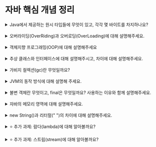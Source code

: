 # 자바 핵심 개념 정리
<details>
<summary>Java에서 제공하는 원시 타입들에 무엇이 있고, 각각 몇 바이트를 차지하나요?</summary>
<div markdown="1">
// 내용 입력
byte: 1 바이트
short: 2 바이트
int: 4 바이트
long: 8 바이트
float: 4 바이트
double: 8 바이트
char: 2 바이트
boolean: 1 바이트
=======

- boolean: 1bit
- char: 2byte 
- byte: 1byte
- short: 2byte 
- int: 4byte 
- long: 8byte
- float: 4byte 
- double: 8byte
</div>
</details>
<br>

<details>
<summary>오버라이딩(OverRiding)과 오버로딩(OverLoading)에 대해 설명해주세요.</summary>
<div markdown="1">
// 내용 입력
오버라이딩(Overriding)
오버라이딩은 상위 클래스에서 이미 정의된 메서드를 하위 클래스에서 재정의하는 것을 의미합니다. 
상위 클래스의 메서드 시그니처와 이름, 반환 타입 등이 완전히 일치해야하며, 
메서드 내용을 재정의하여 하위 클래스에서 구현한 내용으로 대체합니다. 
이렇게 하면 상위 클래스의 메서드를 하위 클래스에서 다르게 구현할 수 있으며, 
이를 통해 다형성을 구현할 수 있습니다.

오버로딩(Overloading)
오버로딩은 같은 이름의 메서드를 여러 개 정의하는 것을 의미합니다. 
다만, 이때 메서드 시그니처(매개변수의 타입, 개수, 순서)가 서로 달라야 합니다.
메서드 이름은 같지만 메서드 시그니처가 다르기 때문에, 컴파일러는 어떤 메서드를 호출해야 하는지 구분할 수 있습니다. 
오버로딩을 통해 메서드 이름을 일관되게 유지하면서, 같은 기능을 하는 메서드를 다양한 상황에 대해 제공할 수 있습니다.

- 오버라이딩: 서브 클래스에서 슈퍼 클래스에 있는 메소드와 동일한 이름의 메소르를 재작성하는 것. 메소드의 이름, 인자의 타입, 개수, 리턴 타입 등이 모두 동일해야 한다. 
실행 시간에 오버라이딩된 메소드를 찾아 호출하는 동적 바인딩 방식이다.
- 오버로딩: 같은 클래스나 상속 관계에서 동일한 이름의 메소드를 중복으로 작성하는 것. 메소드 이름은 동일하나, 인자의 개수나 타입이 달라야 한다.
컴파일 시에 중복된 메소드 중 호출되는 메소드를 결정하는 정적 바인딩 방식이다.

</div>
</details>
<br>

<details>
<summary>객체지향 프로그래밍(OOP)에 대해 설명해주세요</summary>
<div markdown="1">
// 내용 입력
객체 지향 프로그래밍 이란, 많은 객체(Objcet)들이 모여서 
상호 협력하면서 데이터를 처리하는 방식의 프로그래밍 설계 방법을 일컫는다. 
좀더 쉽게 말하면, 프로그램을 묶음 단위로 잘게 쪼개서, 
추후에 가져다 쓰기 편하게 만들어 놓은 프로그래밍 방식이라고 보면 됩니다.

데이터(ex. 필드)와 기능(ex. 메소드)을 하나로 묶어놓은 것을 객체라고 하는데, 
컴퓨터가 수행하는 작업을 객체 간의 상호작용으로 표현하고, 클래스 혹은 객체들의 집합으로 프로그램을 작성하는 것이 객체지향 프로그래밍이다. <br>
객체지향 프로그래밍의 특징은 캡슐화, 상속, 다형성이다. 
캡슐화는 불필요한 정보의 노출을 최소화하고 꼭 필요한 정보만 노출하는 기법으로, 객체를 외부의 접근으로부터 보호하기 위해 사용된다. 
상속은 새로운 객체를 정의할 때, 기존 객체를 재사용하는 용도로 사용된다. 하위 객체가 상위 객체의 속성과 메소르를 모두 사용할 수 있으며, 필요 시 상위 객체의 메소드를 재정의할 수 있다.
다형성은 같은 이름의 메소드가 클래스나 객체에 따라 다르게 동작하도록 구현하는 것이다. 메소드 오버로딩과 메소드 오버라이딩은 다형성을 구현한다.

</div>
</details>
<br>

<details>
<summary>추상 클래스와 인터페이스에 대해 설명해주시고, 차이에 대해 설명해주세요.</summary>
<div markdown="1">
// 내용 입력
추상클래스란?
추상클래스는 일반 클래스와 별 다를 것이 없습니다. 단지, 추상 메서드를 선언하여 상속을 통해서 자손 클래스에서 완성하도록 유도하는 클래스입니다. 그래서 미완성 설계도라고도 표현합니다. 상속을 위한 클래스이기 때문에 따로 객체를 생성할 수 없습니다.
class 앞에 "abstract" 예약어를 사용하여 상속을 통해서 구현해야한다는 것을 알려주고 선언부만 작성하는 추상메서드를 선언할 수 있습니다.

인터페이스란?
추상클래스가 미완성 설계도라면 인터페이스는 기본 설계도라고 할 수 있습니다. 인터페이스도 추상클래스처럼 다른 클래스를 작성하는데 도움을 주는 목적으로 작성하고 클래스와 다르게 다중상속(구현)이 가능합니다.

차이점
차이점으로는 추상 클래스는 extends 키워드를 사용하여 상속하며, 다중 상속은 불가능합니다. 반면 인터페이스는 implements 키워드를 사용하여 상속하며, 다중 상속이 가능합니다.


- 추상 클래스: abstract로 선언된 클래스로, 상속을 위한 슈퍼클래스로 활용된다. 추상 메소드를 가지면 반드시 abstract로 선언해야 한다. 추상 클래스는 온전한 클래스가 아니므로 인스턴스를 생성할 수 없다.
- 인터페이스: 클래스가 구현해야 할 메소드들이 선언되는 것. 인터페이스에는 필드를 선언할 수 없다. 인터페이스 구현 시 implements 키워드를 사용하고, 인터페이스 간 상속 시 extends 키워드를 사용한다. 
- 차이: 추상 클래스는 다중 상속이 불가하나, 인터페이스는 다중 상속이 가능하다.

</div>
</details>
<br>

<details>
<summary>가비지 컬렉션(gc)란 무엇일까요?</summary>
<div markdown="1">
// 내용 입력
메모리 관리 기법 중의 하나로, 프로그램이 동적으로 할당했던 메모리 영역 중에서 필요없게 된 영역을 해제하는 기능이다.
가리키는 레퍼런스가 하나도 없는 객체인 가비지를 JVM의 가비지 컬렉터가 자동으로 수집한 것을 가비지 컬렉션이라고 한다. 
</div>
</details>
<br>

<details>
<summary>JVM의 동작 방식에 대해 설명해 주세요.</summary>
<div markdown="1">
// 내용 입력
VM이란 JVM은 자바 가상머신으로 자바 바이트코드를 실행 할 수 있는 주체로 JVM 덕분에 CPU나 플랫폼(OS+CPU아키텍처)과 독릭접으로 동작 가능하다. 
예를들어 리눅스에서 컴파일한 C프로그램을 윈도우에서 실행했을때 환경이 달라서 작동하지 않는다는 문제가 있다고 한다.
소스 파일(.java)을 컴파일하면 클래스 파일(.class)이 생성된다. 
클래스 파일은 JVM에서 실행 가능한 바이너리 코드인 바이트 코드로 이루어져 있고, 
JVM이 인터프리터 방식으로 바이트 코드를 해석하여 실행한다.
</div>
</details>
<br>

<details>
<summary>불변 객체란 무엇이고, final은 무엇일까요? 사용하는 이유와 함께 설명해주세요.</summary>
<div markdown="1">
// 내용 입력
불변 객체(Immutable Object)란, 생성 후 내부 상태를 변경할 수 없는 객체를 말합니다. 
즉, 한 번 생성된 후에는 그 상태가 변경되지 않으며, 새로운 상태를 갖는 새로운 객체를 생성해 반환하는 방식으로 동작합니다. 
불변 객체는 다른 객체와 공유하거나 여러 스레드에서 안전하게 사용할 수 있습니다. 
final은 변수, 메서드, 클래스 앞에 사용되어 해당 요소가 변경될 수 없다는 것을 나타내는 예약어입니다. 
final로 선언된 변수는 값이 한 번만 할당될 수 있으며, 
final로 선언된 메서드와 클래스는 상속되거나 오버라이드될 수 없습니다.
따라서, 불변 객체와 final은 모두 객체 안정성과 코드 안정성을 보장하기 위한 방법입니다. 
불변 객체는 내부 상태가 변경될 수 없는 객체를 말하며, final은 값이 변경될 수 없는 변수나 메서드, 클래스를 말합니다. 
이들은 다른 객체와 공유하거나 여러 스레드에서 안전하게 사용할 수 있도록 만들어줍니다.

- 불변 객체: 생성 후 그 상태를 바꿀 수 없는 객체로, 복제나 비교를 위한 조작을 단순화하거나 성능을 개선하기 위해 사용된다.
- final
  - 클래스 앞에 붙을 때: 이 클래스를 상속받을 수 없게 한다. 
  - 메소드 앞에 붙을 때: 이 메소드를 오버라이딩하지 못하게 막는 역할을 한다.
  - 필드 앞에 붙을 때: 상수를 선언하는 데 사용한다. 상수 필드는 한 번 초기화되면 값을 변경할 수 없다.

</div>
</details>
<br>

<details>
<summary>자바의 메모리 영역에 대해 설명해주세요.</summary>
<div markdown="1">
// 내용 입력
메서드 영역 (Method Area)
JVM이 시작할 때 생성되며, 클래스 파일들의 바이트코드를 저장하는 곳입니다.
모든 스레드가 공유하며, 클래스 로더가 클래스를 읽어들일 때마다 클래스 정보를 저장합니다.
상수 풀(Constant Pool)도 이 영역에 포함됩니다.

힙 영역 (Heap)
객체와 배열이 저장되는 곳입니다.
런타임 시 동적으로 할당되며, GC(Garbage Collector)가 관리합니다.
두 개 이상의 스레드가 동시에 접근할 수 있습니다.

스택 영역 (Stack)
각 스레드마다 존재하는 공간으로, 스레드가 생성될 때마다 생성됩니다.
메서드를 호출할 때마다 호출된 메서드와 관련된 지역 변수, 매개 변수, 리턴 값, 연산 중간 결과값 등을 저장합니다.
메서드가 종료되면 해당 메서드가 사용한 스택 프레임(Stack Frame)이 제거됩니다.

PC(Program Counter) 레지스터 영역
각 스레드마다 존재하는 공간으로, 현재 수행 중인 JVM 명령의 주소를 저장합니다.
스레드가 실행 중인 부분이 어디인지를 가리킵니다.

네이티브 메서드 스택 영역
자바 외부에서 실행되는 네이티브 코드(C/C++ 등)를 위한 스택 영역입니다.
JVM은 자바 코드에서 네이티브 메서드를 호출할 때, 이 영역을 사용합니다.

- 메소드 영역: JVM이 읽어 들인 각각의 클래스와 인터페이스에 대한 런타임 메서드 정보, static 변수, 메소드의 바이트코드가 할당된다.
- 힙 영역: 인스턴스 또는 객체를 저장하며, 가비지 컬렉션 대상으로 JVM 성능에 대한 이슈에 가장 많이 언급되는 영역
- 스택 영역: 메소드 호출 시에 생성되며 종료 시에 같이 제거된다. 지역변수, 매개변수, 리턴값, 참조변수 등이 저장된다.
- PC레지스터: 각 스레드마다 하나씩 존재하며, 스레드 시작 시에 생성, JVM이 수행할 명령어의 주소를 저장하는 영역
- Native 메소드 스택: Java Native Interface 호출 및 종료 시 생성되며, 바이트코드가 아닌 기계어로 작성된 코드를 실행하는 영역

</div>
</details>
<br>

<details>
<summary>new String()과 리터럴(" ")의 차이에 대해 설명해주세요.</summary>
<div markdown="1">
// 내용 입력
new String()

Heap 메모리에 새로운 객체를 생성합니다.
매번 새로운 객체가 생성되므로, 메모리 사용량이 증가합니다.
equals() 메서드로 문자열을 비교할 경우, 문자열의 내용이 같아도 다른 객체로 인식됩니다.
리터럴(" ")

String Pool 메모리 영역에 이미 존재하는 문자열 객체를 참조합니다.
같은 문자열을 갖는 객체가 여러 개 생성되지 않고, 메모리를 절약할 수 있습니다.
equals() 메서드로 문자열을 비교할 경우, 문자열의 내용이 같으면 같은 객체로 인식됩니다.
따라서, new String()을 사용하면 새로운 객체를 생성하므로 메모리 사용량이 증가하게 됩니다. 이는 성능에도 영향을 미칠 수 있습니다. 반면에, 리터럴을 사용하면 이미 생성된 문자열 객체를 참조하므로 메모리 사용량을 줄일 수 있습니다. 그러나 문자열이 계속해서 바뀌는 경우에는 새로운 객체를 생성해야 하므로, 
이 경우에는 new String()을 사용하는 것이 더 적절할 수 있습니다.

문자열 리터럴은 자바 내부에서 리터럴 테이블로 특별히 관리하며, 문자열 생성에 대한 실행 시간을 줄이기 위해 동일한 리터럴은 공유시킨다. 
<br>반면, new String()에 의해 생성된 문자열은 힙 메모리에 별도로 생성된다. 또한, 일단 생성된 문자열 객체는 수정이 불가능하다. 

</div>
</details>
<br>

<details>
<summary>⭐️ 추가 과제: 람다(lambda)에 대해 알아볼까요?</summary>
<div markdown="1">
// 내용 입력
람다(lambda)는 자바 8부터 지원하는 함수형 프로그래밍 기법으로, 코드의 간결성과 가독성을 높여줍니다. 
람다식은 익명 함수(anonymous function)를 만들어내는 것으로, 
메서드를 하나의 식으로 표현할 수 있습니다.
다음과 같이 표현 : (매개변수) -> { 실행 코드 }
람다식은 이름 없는 함수로, 수학의 함수를 단순하게 표현하는 방법이다.

`f(x, y) = x + y`를 수학의 람다식으로 바꾸면, `(x, y) -> x + y`가 된다.

괄호와 함께 x, y에 대입될 값을 지정하면 람다식의 계산이 이루어진다.
```agsl
((x, y) -> x + y)(2, 3)
= 2 + 3
= 5
```
---
자바에서 람다식은 매개변수 리스트, 애로우 토큰, 함수 바디의 3부분으로 작성된다.

`(  매개변수 리스트  ) -> {  함수 바디  }`
- 매개변수 리스트: 함수에 전달되는 매개변수들이 나열되며, 매개변수를 생략하면 컴파일러가 추론 기능을 이용하여 알아서 처리한다.
- 애로우 토큰(->): 매개변수 리스트와 함수 코드를 분리시키는 역할
- 함수 바디: 함수의 코드를 작성하는 부분
</div>
</details>
<br>

<details>
<summary>⭐️ 추가 과제: 스트림(stream)에 대해 알아볼까요?</summary>
<div markdown="1">
// 내용 입력
자바 8부터 도입된 스트림(Stream)은 컬렉션(Collection)의 요소를 하나씩 참조하여 람다식으로 처리할 수 있도록 해주는 기능입니다. 스트림은 데이터를 처리하는데 필요한 연산들을 지원하며, 이를 이용하여 간결하고 가독성이 높은 코드를 작성할 수 있습니다.

스트림은 다음과 같은 특징을 가지고 있습니다.

데이터 소스로부터 데이터를 읽기만 할 뿐 변경하지 않습니다. (불변성)
스트림 연산은 중간 연산과 최종 연산으로 구분됩니다.
지연 연산이 가능합니다. (즉, 최종 연산을 수행하기 전까지 중간 연산이 수행되지 않습니다.)

입출력 스트림은 응용프로그램과 입출력 장치를 연결하는 소프트웨어 모듈로서, 입출력 장치와 응용프로그램 사이에서 데이터가 순서대로 전송되도록 한다. 
<br>입출력 스트림은 문자 스트림과 바이트 스트림의 2종류로 나뉘며, 문자 스트림은 문자만 다룰 수 있고, 바이트 스트림은 스트림에 들어오고 나가는 정보를 바이너리로 다루기 때문에 문자이든 이미지 바이트이든 상관없이 흘려보낸다.

</div>
</details>
<br>

